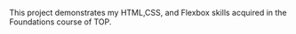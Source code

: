 This project demonstrates my HTML,CSS, and Flexbox skills acquired in the Foundations course of TOP.
